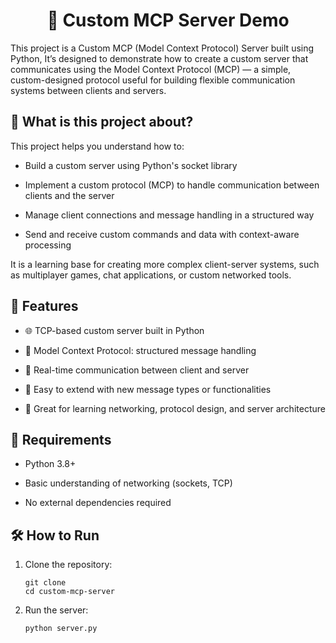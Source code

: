 <h1 align="center">🧠 Custom MCP Server Demo</h1>

This project is a Custom MCP (Model Context Protocol) Server built using Python, It’s designed to demonstrate how to create a custom server that communicates using the Model Context Protocol (MCP) — a simple, custom-designed protocol useful for building flexible communication systems between clients and servers.


## 📌 What is this project about?
This project helps you understand how to:

 - Build a custom server using Python's socket library

 - Implement a custom protocol (MCP) to handle communication between clients and the server

 - Manage client connections and message handling in a structured way

 - Send and receive custom commands and data with context-aware processing

It is a learning base for creating more complex client-server systems, such as multiplayer games, chat applications, or custom networked tools.

## 🚀 Features

 - 🌐 TCP-based custom server built in Python

 - 🔄 Model Context Protocol: structured message handling

 - 📡 Real-time communication between client and server

 - 🧩 Easy to extend with new message types or functionalities

 - 🧪 Great for learning networking, protocol design, and server architecture


## 🔧 Requirements

 - Python 3.8+

 - Basic understanding of networking (sockets, TCP)

 - No external dependencies required


## 🛠 How to Run

1. Clone the repository:

       git clone 
       cd custom-mcp-server
   
3. Run the server:

       python server.py



